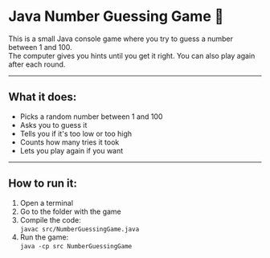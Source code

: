 # Java Number Guessing Game 🎯

This is a small Java console game where you try to guess a number between 1 and 100.  
The computer gives you hints until you get it right. You can also play again after each round.

---

## What it does:

- Picks a random number between 1 and 100
- Asks you to guess it
- Tells you if it's too low or too high
- Counts how many tries it took
- Lets you play again if you want

---

## How to run it:

1. Open a terminal
2. Go to the folder with the game
3. Compile the code:  
   `javac src/NumberGuessingGame.java`
4. Run the game:  
   `java -cp src NumberGuessingGame`